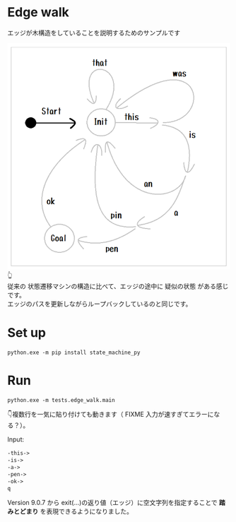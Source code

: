 # Edge walk

エッジが木構造をしていることを説明するためのサンプルです  

![20211205blog3a1.png](docs/img/20211205blog3a1.png)  
👆  
従来の 状態遷移マシンの構造に比べて、エッジの途中に 疑似の状態 がある感じです。  
エッジのパスを更新しながらループバックしているのと同じです。  

# Set up

```shell
python.exe -m pip install state_machine_py
```

# Run

```shell
python.exe -m tests.edge_walk.main
```

👇複数行を一気に貼り付けても動きます（ FIXME 入力が速すぎてエラーになる？）。  

Input:  

```
-this->
-is->
-a->
-pen->
-ok->
q
```

Version 9.0.7 から exit(...)の返り値（エッジ）に空文字列を指定することで **踏みとどまり** を表現できるようになりました。  
